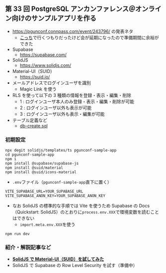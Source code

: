 ## 第 33 回 PostgreSQL アンカンファレンス＠オンライン向けのサンプルアプリを作る

- https://pgunconf.connpass.com/event/243796/ の発表ネタ
  - [こっち](https://github.com/hmatsu47/profile-app)で行くつもりだったけど会が延期になったので準備期間に余裕ができた
- Supabase
  - https://supabase.com/
- SolidJS
  - https://www.solidjs.com/
- Material-UI（SUID）
  - https://suid.io/
- メールアドレスでログインユーザを識別
  - Magic Link を使う
- RLS を使って以下の 3 種類の情報を登録・表示・編集・削除
  - 1 : ログインユーザ本人のみ登録・表示・編集・削除が可能
  - 2 : ログインユーザ以外も表示が可能
  - 3 : ログインユーザ以外も表示・編集が可能
- テーブル定義など
  - [db-create.sql](db-create.sql)

### 初期設定

```sh:初期設定
npx degit solidjs/templates/ts pgunconf-sample-app
cd pgunconf-sample-app
npm i
npm install @supabase/supabase-js
npm install @suid/material
npm install @suid/icons-material
```

- `.env`ファイル（`pgunconf-sample-app`直下に置く）

```text:.env
VITE_SUPABASE_URL=YOUR_SUPABASE_URL
VITE_SUPABASE_ANON_KEY=YOUR_SUPABASE_ANON_KEY
```

- なお SolidJS の標準的な手順では Vite を使うため Supabase の Docs（Quickstart: SolidJS）のとおりに`process.env.XXX`で環境変数を読むことはできない
  - `import.meta.env.XXX`を使う

```sh:開発環境で起動
npm run dev
```

### 紹介・解説記事など

- **[SolidJS で Material-UI（SUID）を試してみた](https://zenn.dev/hmatsu47/articles/solidjs-suid-sample)**
- SolidJS で Supabase の Row Level Security を試す（準備中）
